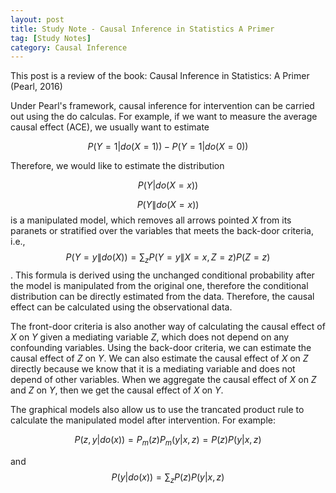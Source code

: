 ```yaml
---
layout: post
title: Study Note - Causal Inference in Statistics A Primer
tag: [Study Notes]
category: Causal Inference
---
```


This post is a review of the book: Causal Inference in Statistics: A Primer (Pearl, 2016)

Under Pearl's framework, causal inference for intervention can be carried out using the do calculas. For example, if we want to measure the average causal effect (ACE), we usually want to estimate 

$$P(Y=1|do(X=1))-P(Y=1|do(X=0))$$

Therefore, we would like to estimate the distribution 

$$P(Y|do(X=x))$$

$$P(Y\|do(X=x))$$ is a manipulated model, which removes all arrows pointed $X$ from its paranets or stratified over the variables that meets the back-door criteria, i.e., $$P(Y=y \| do(X)) = \sum_{z}P(Y=y \| X=x, Z=z)P(Z=z)$$. This formula is derived using the unchanged conditional probability after the model is manipulated from the original one, therefore the conditional distribution can be directly estimated from the data. Therefore, the causal effect can be calculated using the observational data.

The front-door criteria is also another way of calculating the causal effect of $X$ on $Y$ given a mediating variable $Z$, which does not depend on any confounding variables. Using the back-door criteria, we can estimate the causal effect of $Z$ on $Y$. We can also estimate the causal effect of $X$ on $Z$ directly because we know that it is a mediating variable and does not depend of other variables. When we aggregate the causal effect of $X$ on $Z$ and $Z$ on  $Y$, then we get the causal effect of $X$ on $Y$.

The graphical models also allow us to use the trancated product rule to calculate the manipulated model after intervention. For example:

$$P(z, y| do(x))=P_m(z)P_m(y|x,z)=P(z)P(y|x,z)$$

and $$P(y|do(x)) = \sum_zP(z)P(y|x,z)$$


 


<!--stackedit_data:
eyJoaXN0b3J5IjpbLTE4NTU1MjY3NTAsLTE3MjkwNTY4NjgsLT
E1NTU1NzgzNjksLTE0MTgzMjY5NTIsMTI5NzY4MDJdfQ==
-->